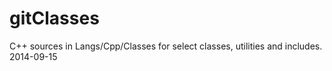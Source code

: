 gitClasses
==========

C++ sources in Langs/Cpp/Classes for select classes, utilities and includes. 2014-09-15
